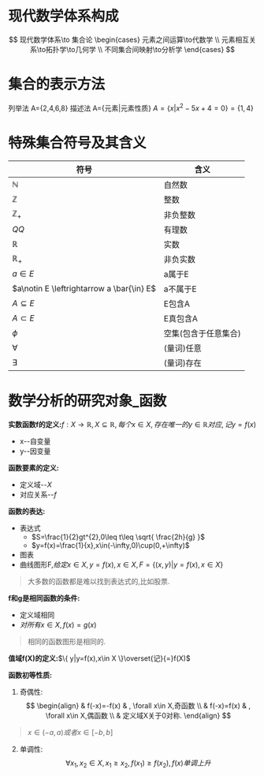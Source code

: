 # 现代数学体系构成
$$
现代数学体系\to 集合论
\begin{cases}
元素之间运算\to代数学 \\
元素相互关系\to拓扑学\to几何学 \\
不同集合间映射\to分析学
\end{cases}
$$

# 集合的表示方法
列举法 A={2,4,6,8}
描述法 A={元素|元素性质}
	$A = \{x|x^{2}-5x+4=0\}=\left\{ 1,4 \right\}$

# 特殊集合符号及其含义

| 符号                                      | 含义                 |
| ----------------------------------------- | -------------------- |
| $\mathbb{N}$                              | 自然数               |
| $\mathbb{Z}$                              | 整数                 |
| $\mathbb{Z}_{+}$                          | 非负整数             |
| $QQ$                                      | 有理数               |
| $\mathbb{R}$                              | 实数                 |
| $\mathbb{R}_{+}$                          | 非负实数             |
| $a\in E$                                  | a属于E               |
| $a\notin E \leftrightarrow a \bar{\in} E$ | a不属于E             |
| $A \subseteq E$                           | E包含A               |
| $A \subset E$                             | E真包含A             |
| $\phi$                                    | 空集(包含于任意集合) |
| $\forall$                                 | (量词)任意           |
| $\exists$                                 | (量词)存在               | 

# 数学分析的研究对象_函数

**实数函数f的定义:**$f:X\to \mathbb{R}, X \subseteq \mathbb{R} , 每个x\in X, 存在唯一的y\in \mathbb{R}对应,记y=f(x)$
- x--自变量
- y--因变量

**函数要素的定义:**
- 定义域--$X$
- 对应关系--$f$

**函数的表达:**
- 表达式
	- $S=\frac{1}{2}gt^{2},0\leq t\leq \sqrt{ \frac{2h}{g} }$
	- $y=f(x)=\frac{1}{x},x\in(-\infty,0)\cup(0,+\infty)$
- 图表
- 曲线图形F,$给定x\in X, y=f(x),x \in X, F=\{ (x,y)|y=f(x), x\in X \}$

>大多数的函数都是难以找到表达式的,比如股票.

**f和g是相同函数的条件:**
- 定义域相同
- $对所有x \in X, f(x)=g(x)$

>相同的函数图形是相同的.

**值域f(X)的定义:**$\{ y|y=f(x),x\in X \}\overset{记}{=}f(X)$

**函数初等性质:**
1. 奇偶性:
$$
\begin{align}
 & f(-x)=-f(x) & , \forall x\in X,奇函数 \\
 & f(-x)=f(x) & , \forall x\in X,偶函数 \\
 & 定义域X关于0对称.
\end{align}
$$
>$x\in(-a,a)或者x \in[-b,b]$

2. 单调性:
$$
\forall x_{1},x_{2}\in X, x_{1}\geq x_{2},f(x_{1})\geq f(x_{2}),f(x)单调上升
$$



